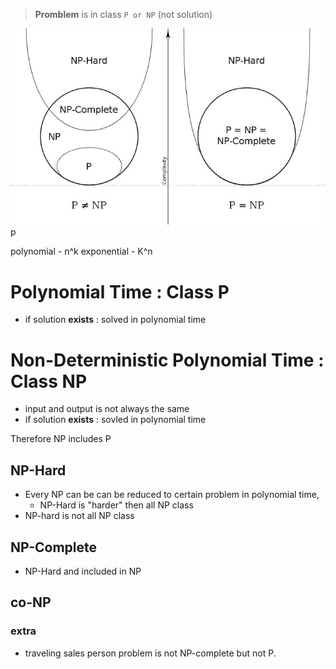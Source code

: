 > <b>Promblem</b> is in class `P or NP` (not solution)

![p-np](pnp.jpg)p

polynomial - n^k
exponential - K^n

# Polynomial Time : Class P
- if solution <b> exists</b> : solved in polynomial time 

# Non-Deterministic Polynomial Time : Class NP
- input and output is not always the same 
- if solution <b> exists</b> : sovled in polynomial time 

Therefore NP includes P 

## NP-Hard
- Every NP can be can be reduced to certain problem in polynomial time, 
  - NP-Hard is "harder" then all NP class
- NP-hard is not all NP class

## NP-Complete
- NP-Hard and included in NP

## co-NP


### extra
- traveling sales person problem is not NP-complete but not P.
